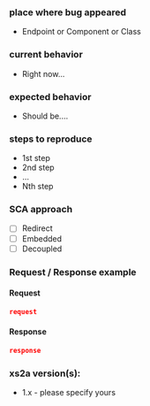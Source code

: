 ### place where bug appeared
* Endpoint or Component or Class

### current behavior
* Right now...

### expected behavior
* Should be....

### steps to reproduce
* 1st step
* 2nd step
* ...
* Nth step

### SCA approach
- [ ] Redirect
- [ ] Embedded
- [ ] Decoupled
  
### Request / Response example
#### Request
```json
request
```
#### Response
```json
response
```

### xs2a version(s):
- 1.x - please specify yours
